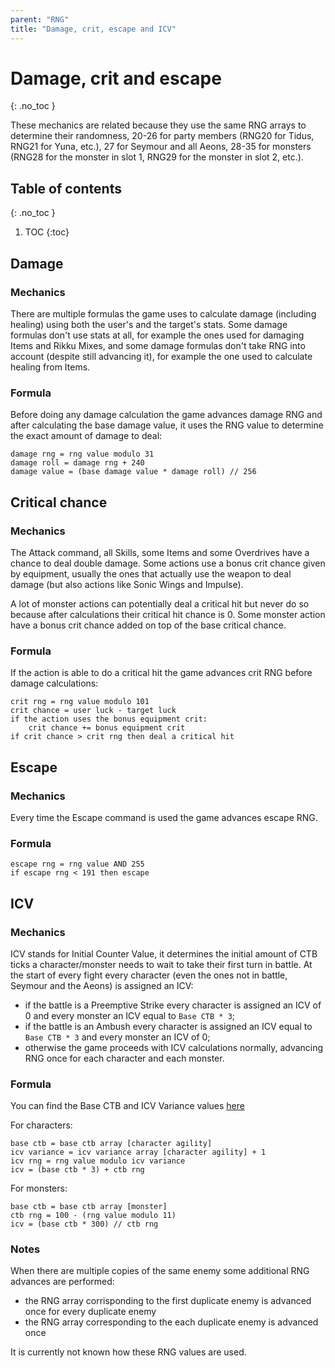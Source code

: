 ```yaml
---
parent: "RNG"
title: "Damage, crit, escape and ICV"
---
```

# Damage, crit and escape
{: .no_toc }

These mechanics are related because they use the same RNG arrays to determine their randomness, 20-26 for party members (RNG20 for Tidus, RNG21 for Yuna, etc.), 27 for Seymour and all Aeons, 28-35 for monsters (RNG28 for the monster in slot 1, RNG29 for the monster in slot 2, etc.).

## Table of contents
{: .no_toc }

1. TOC
{:toc}

## Damage

### Mechanics
There are multiple formulas the game uses to calculate damage (including healing) using both the user's and the target's stats. Some damage formulas don't use stats at all, for example the ones used for damaging Items and Rikku Mixes, and some damage formulas don't take RNG into account (despite still advancing it), for example the one used to calculate healing from Items.

### Formula
Before doing any damage calculation the game advances damage RNG and after calculating the base damage value, it uses the RNG value to determine the exact amount of damage to deal:
```
damage rng = rng value modulo 31
damage roll = damage rng + 240
damage value = (base damage value * damage roll) // 256
```

## Critical chance

### Mechanics
The Attack command, all Skills, some Items and some Overdrives have a chance to deal double damage. Some actions use a bonus crit chance given by equipment, usually the ones that actually use the weapon to deal damage (but also actions like Sonic Wings and Impulse).

A lot of monster actions can potentially deal a critical hit but never do so because after calculations their critical hit chance is 0. Some monster action have a bonus crit chance added on top of the base critical chance.

### Formula
If the action is able to do a critical hit the game advances crit RNG before damage calculations:
```
crit rng = rng value modulo 101
crit chance = user luck - target luck
if the action uses the bonus equipment crit:
    crit chance += bonus equipment crit
if crit chance > crit rng then deal a critical hit
```

## Escape

### Mechanics
Every time the Escape command is used the game advances escape RNG.

### Formula
```
escape rng = rng value AND 255
if escape rng < 191 then escape
```

## ICV

### Mechanics
ICV stands for Initial Counter Value, it determines the initial amount of CTB ticks a character/monster needs to wait to take their first turn in battle. At the start of every fight every character (even the ones not in battle, Seymour and the Aeons) is assigned an ICV:
- if the battle is a Preemptive Strike every character is assigned an ICV of 0 and every monster an ICV equal to `Base CTB * 3`;
- if the battle is an Ambush every character is assigned an ICV equal to `Base CTB * 3` and every monster an ICV of 0;
- otherwise the game proceeds with ICV calculations normally, advancing RNG once for each character and each monster.

### Formula
You can find the Base CTB and ICV Variance values [here](../game-mechanics/ctb.md#ctb-table)

For characters:
```
base ctb = base ctb array [character agility]
icv variance = icv variance array [character agility] + 1
icv rng = rng value modulo icv variance
icv = (base ctb * 3) + ctb rng
```

For monsters:
```
base ctb = base ctb array [monster]
ctb rng = 100 - (rng value modulo 11)
icv = (base ctb * 300) // ctb rng
```

### Notes
When there are multiple copies of the same enemy some additional RNG advances are performed:
- the RNG array corrisponding to the first duplicate enemy is advanced once for every duplicate enemy
- the RNG array corresponding to the each duplicate enemy is advanced once

It is currently not known how these RNG values are used.
